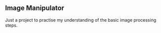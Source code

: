 ## Image Manipulator
Just a project to practise my understanding of the basic image processing steps.
